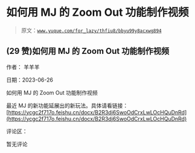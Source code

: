 # 如何用 MJ 的 Zoom Out 功能制作视频

> 原文：[`www.yuque.com/for_lazy/thfiu8/bbyu99y8acxwg894`](https://www.yuque.com/for_lazy/thfiu8/bbyu99y8acxwg894)



## (29 赞)如何用 MJ 的 Zoom Out 功能制作视频 

作者： 羊羊羊 

日期：2023-06-26 

如何用 MJ 的 Zoom Out 功能制作视频 

最近 MJ 的新功能延展出的新玩法。具体请看链接：[https://ycgc2f717o.feishu.cn/docx/B2R3dj6SwoOdCrxLwLOcHQuDnRd](https://ycgc2f717o.feishu.cn/docx/B2R3dj6SwoOdCrxLwLOcHQuDnRd) 

评论区： 

暂无评论